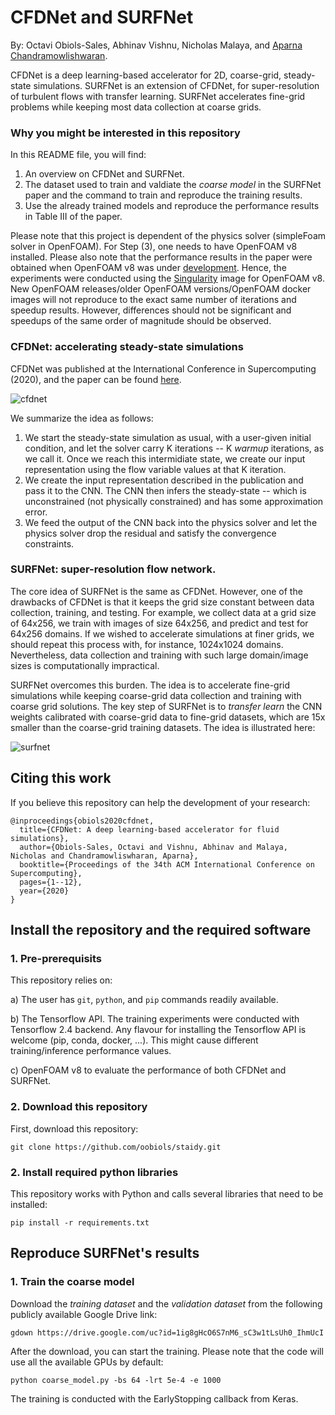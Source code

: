 # CFDNet and SURFNet
By: Octavi Obiols-Sales, Abhinav Vishnu, Nicholas Malaya, and [Aparna Chandramowlishwaran](https://hpcforge.eng.uci.edu/).

CFDNet is a deep learning-based accelerator for 2D, coarse-grid, steady-state simulations. SURFNet is an extension of CFDNet, for super-resolution of turbulent flows with transfer learning. SURFNet accelerates fine-grid problems while keeping most data collection at coarse grids.

### Why you might be interested in this repository
In this README file, you will find: 
1. An overview on CFDNet and SURFNet.
2. The dataset used to train and valdiate the _coarse model_ in the SURFNet paper and the command to train and reproduce the training results.
3. Use the already trained models and reproduce the performance results in Table III of the paper. 

Please note that this project is dependent of the physics solver (simpleFoam solver in OpenFOAM). For Step (3), one needs to have OpenFOAM v8 installed. Please also note that the performance results in the paper were obtained when OpenFOAM v8 was under [development](https://openfoam.org/download/8-linux/). Hence, the experiments were conducted using the [Singularity](https://develop.openfoam.com/Development/openfoam/-/issues/1483) image for OpenFOAM v8. New OpenFOAM releases/older OpenFOAM versions/OpenFOAM docker images will not reproduce to the exact same number of iterations and speedup results. However, differences should not be significant and speedups of the same order of magnitude should be observed.

### CFDNet: accelerating steady-state simulations
CFDNet was published at the International Conference in Supercomputing (2020), and the paper can be found [here](https://dl.acm.org/doi/pdf/10.1145/3392717.3392772?casa_token=2Vx83VWZAWwAAAAA:BauwuqoOjxXcjrpfsI1MwemUxyTb3rIfdLnf1zkUX66YCtUmdUNYWJjqf0TPYAIPDhDRX0YhwQ_0).

![cfdnet](https://user-images.githubusercontent.com/58092961/110775315-a4743200-8213-11eb-9c9a-32fe2c9b4c42.jpg)

We summarize the idea as follows:
1. We start the steady-state simulation as usual, with a user-given initial condition, and let the solver carry K iterations -- K _warmup_ iterations, as we call it. Once we reach this intermidiate state, we create our input representation using the flow variable values at that K iteration.
2. We create the input representation described in the publication and pass it to the CNN. The CNN then infers the steady-state -- which is unconstrained (not physically constrained) and has some approximation error. 
3. We feed the output of the CNN back into the physics solver and let the physics solver drop the residual and satisfy the convergence constraints.

### SURFNet: super-resolution flow network.
The core idea of SURFNet is the same as CFDNet. However, one of the drawbacks of CFDNet is that it keeps the grid size constant between data collection, training, and testing. For example, we collect data at a grid size of 64x256, we train with images of size 64x256, and predict and test for 64x256 domains. If we wished to accelerate simulations at finer grids, we should repeat this process with, for instance, 1024x1024 domains. Nevertheless, data collection and training with such large domain/image sizes is computationally impractical. 

SURFNet overcomes this burden. The idea is to accelerate fine-grid simulations while keeping coarse-grid data collection and training with coarse grid solutions. The key step of SURFNet is to _transfer learn_ the CNN weights calibrated with coarse-grid data to fine-grid datasets, which are 15x smaller than the coarse-grid training datasets. The idea is illustrated here:

![surfnet](https://user-images.githubusercontent.com/58092961/110786602-2fa7f480-8221-11eb-8e25-8ecfa475ccbd.jpg)


## Citing this work
If you believe this repository can help the development of your research:

```
@inproceedings{obiols2020cfdnet,
  title={CFDNet: A deep learning-based accelerator for fluid simulations}, 
  author={Obiols-Sales, Octavi and Vishnu, Abhinav and Malaya, Nicholas and Chandramowliswharan, Aparna},
  booktitle={Proceedings of the 34th ACM International Conference on Supercomputing},
  pages={1--12},
  year={2020}
}
```

## Install the repository and the required software

### 1. Pre-prerequisits

This repository relies on:

a) The user has `git`, `python`, and `pip` commands readily available.

b) The Tensorflow API. The training experiments were conducted with Tensorflow 2.4 backend. Any flavour for installing the Tensorflow API is welcome (pip, conda, docker, ...). This might cause different training/inference performance values. 

c) OpenFOAM v8 to evaluate the performance of both CFDNet and SURFNet.

### 2. Download this repository
First, download this repository:

```
git clone https://github.com/oobiols/staidy.git
```
### 2. Install required python libraries
This repository works with Python and calls several libraries that need to be installed:

```
pip install -r requirements.txt
```

## Reproduce SURFNet's results

### 1. Train the coarse model
Download the _training dataset_ and the _validation dataset_ from the following publicly available Google Drive link:

```
gdown https://drive.google.com/uc?id=1ig8gHcO6S7nM6_sC3w1tLsUh0_IhmUcI
```

After the download, you can start the training. Please note that the code will use all the available GPUs by default:

```
python coarse_model.py -bs 64 -lrt 5e-4 -e 1000 
```
The training is conducted with the EarlyStopping callback from Keras. 
